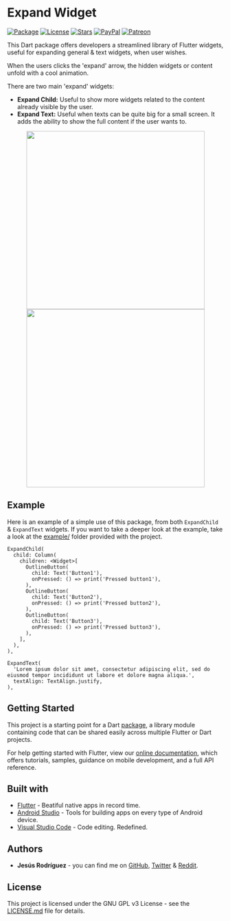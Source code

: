 # Expand Widget
[![Package](https://img.shields.io/pub/v/row_collection.svg?style=for-the-badge)](https://pub.dartlang.org/packages/expand_widget)
[![License](https://img.shields.io/github/license/jesusrp98/row_collection.svg?style=for-the-badge)](https://www.gnu.org/licenses/gpl-3.0.en.html)
[![Stars](https://img.shields.io/github/stars/jesusrp98/row_collection.svg?style=for-the-badge)](https://github.com/jesusrp98/expand_widget/stargazers)
[![PayPal](https://img.shields.io/badge/Donate-PayPal-blue.svg?style=for-the-badge)](https://www.paypal.com/paypalme/my/profile)
[![Patreon](https://img.shields.io/badge/Support-Patreon-orange.svg?style=for-the-badge)](https://www.patreon.com/jesusrp98)

This Dart package offers developers a streamlined library of Flutter widgets, useful for expanding general & text widgets, when user wishes.

When the users clicks the 'expand' arrow, the hidden widgets or content unfold with a cool animation.

There are two main 'expand' widgets:
* **Expand Child:** Useful to show more widgets related to the content already visible by the user.
* **Expand Text:** Useful when texts can be quite big for a small screen. It adds the ability to show the full content if the user wants to.

<p align="center">
  <img src="https://raw.githubusercontent.com/jesusrp98/expand_widget/master/screenshots/0.png" width="415" hspace="8">
  <img src="https://raw.githubusercontent.com/jesusrp98/expand_widget/master/screenshots/1.png" width="415" hspace="8">
</p>

## Example
Here is an example of a simple use of this package, from both `ExpandChild` & `ExpandText` widgets. If you want to take a deeper look at the example, take a look at the [example/](https://github.com/jesusrp98/expand_widget/tree/master/example) folder provided with the project.
```
ExpandChild(
  child: Column(
    children: <Widget>[
      OutlineButton(
        child: Text('Button1'),
        onPressed: () => print('Pressed button1'),
      ),
      OutlineButton(
        child: Text('Button2'),
        onPressed: () => print('Pressed button2'),
      ),
      OutlineButton(
        child: Text('Button3'),
        onPressed: () => print('Pressed button3'),
      ),
    ],
  ),
),
```
```
ExpandText(
  'Lorem ipsum dolor sit amet, consectetur adipiscing elit, sed do eiusmod tempor incididunt ut labore et dolore magna aliqua.',
  textAlign: TextAlign.justify,
),
```

## Getting Started
This project is a starting point for a Dart [package](https://flutter.io/developing-packages/), a library module containing code that can be shared easily across multiple Flutter or Dart projects.

For help getting started with Flutter, view our [online documentation](https://flutter.io/docs), which offers tutorials, samples, guidance on mobile development, and a full API reference.

## Built with
* [Flutter](https://flutter.io/) - Beatiful native apps in record time.
* [Android Studio](https://developer.android.com/studio/index.html/) - Tools for building apps on every type of Android device.
* [Visual Studio Code](https://code.visualstudio.com/) - Code editing. Redefined.

## Authors
* **Jesús Rodríguez** - you can find me on [GitHub](https://github.com/jesusrp98), [Twitter](https://twitter.com/jesusrp98) & [Reddit](https://www.reddit.com/user/jesusrp98).

## License
This project is licensed under the GNU GPL v3 License - see the [LICENSE.md](LICENSE.md) file for details.
